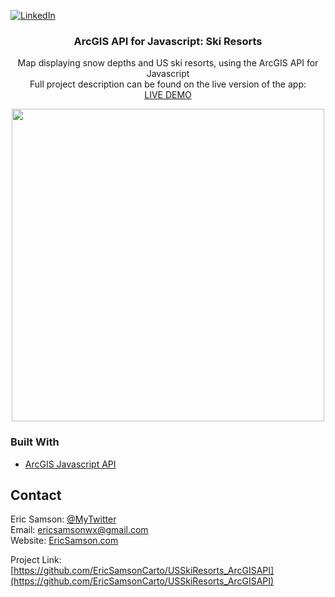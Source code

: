 [![LinkedIn][linkedin-shield]][linkedin-url]

<p align="center">
  <h3 align="center">ArcGIS API for Javascript: Ski Resorts</h3>

  <p align="center">
    Map displaying snow depths and US ski resorts, using the ArcGIS API for Javascript<br>
    Full project description can be found on the live version of the app:<br>
  <a href='https://ericsamson.com/GIS/SkiResorts/SkiResorts.html'>LIVE DEMO</a>
  </p>
</p>

<!-- ABOUT THE PROJECT -->
<div align="center">
  
<img src="https://lh3.googleusercontent.com/lys48zhIyB_OSfrzVqPG1GzSyQa2wB0KzNKVYUCWt09GghZdMFqeyoaxer0SZTc3o5PB0uQIi3iM4BK5d3JyZ1gzy45Bl169CxsueZq5WBH3SxAe2gBLqCuD-JIRYWi4HYgInd8LCg=w2400" width="500px">
  
</div>

### Built With
* [ArcGIS Javascript API](https://developers.arcgis.com/javascript/)

<!-- CONTACT -->
## Contact
Eric Samson: [@MyTwitter](https://twitter.com/EricSamsonGIS) <br>
Email: ericsamsonwx@gmail.com <br>
Website: [EricSamson.com](https://ericsamson.com) <br>

Project Link: [https://github.com/EricSamsonCarto/USSkiResorts_ArcGISAPI](https://github.com/EricSamsonCarto/USSkiResorts_ArcGISAPI)

[linkedin-shield]: https://img.shields.io/badge/-LinkedIn-black.svg?style=flat-square&logo=linkedin&colorB=555
[linkedin-url]: https://linkedin.com/in/iamericsamson
